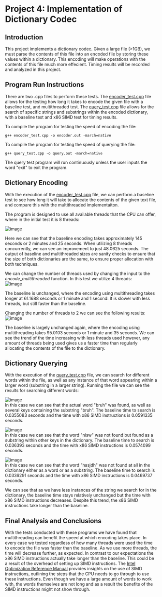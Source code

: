 # Project 4: Implementation of Dictionary Codec

## Introduction
This project implements a dictionary codec. Given a large file (>1GB), we must parse the contents of this file into an encoded file by storing these values within a dictionary. This encoding will make operations with the contents of this file much more effecient. Timing results will be recorded and analyzed in this project. <br />

## Program Run Instructions
There are two .cpp files to perform these tests. The [encoder_test.cpp](https://github.com/marcm24/acs/blob/main/project4/encoder_test.cpp) file allows for the testing how long it takes to encode the given file with a baseline test, and multithreaded test. The [query_test.cpp](https://github.com/marcm24/acs/blob/main/project4/query_test.cpp) file allows for the search of specific strings and substrings within the encoded dictionary, with a baseline test and x86 SIMD test for timing results. <br />

To compile the program for testing the speed of encoding the file: <br />
```
g++ encoder_test.cpp -o encoder.out -march=native
```
To compile the program for testing the speed of querying the file: <br />
```
g++ query_test.cpp -o query.out -march=native
```
The query test program will run continuously unless the user inputs the word "exit" to exit the program. <br />
## Dictionary Encoding
With the execution of the [encoder_test.cpp](https://github.com/marcm24/acs/blob/main/project4/encoder_test.cpp) file, we can perform a baseline test to see how long it will take to allocate the contents of the given text file, and compare this with the multithreaded implementaiton. <br />

The program is designed to use all available threads that the CPU can offer, where in the initial test it is 8 threads: <br />

![image](https://github.com/user-attachments/assets/dc784352-f1c3-4ef9-a347-87d9cdcf9db9) <br />

Here we can see that the baseline encoding takes approximately 145 seconds or 2 minutes and 25 seconds. When utilizing 8 threads concurrently, we can see an improvement to just 48.0625 seconds. The output of baseline and multithreaded sizes are sanity checks to ensure that the size of both dictionaries are the same, to ensure proper allocation with both techniques. <br />

We can change the number of threads used by changing the input to the *encode_multithreaded* function. In this test we utilize 4 threads: <br />
![image](https://github.com/user-attachments/assets/8d7a2ad4-bd2f-451b-a376-f3fa6cfdaad5) <br />

The baseline is unchanged, where the encoding using multithreading takes longer at 61.1688 seconds or 1 minute and 1 second. It is slower with less threads, but still faster than the baseline. <br />

Changing the number of threads to 2 we can see the following results: <br />
![image](https://github.com/user-attachments/assets/78737ccf-e888-4862-a03e-b33d8a0436ae) <br />

The baseline is largely unchanged again, where the encoding using multithreading takes 95.0103 seconds or 1 minute and 35 seconds. We can see the trend of the time increasing with less threads used however, any amount of threads being used gives us a faster time than regularly allocating the contents of the file to the dictionary. <br />

## Dictionary Querying
With the execution of the [query_test.cpp](https://github.com/marcm24/acs/blob/main/project4/query_test.cpp) file, we can search for different words within the file, as well as any instance of that word appearing within a larger word (substring in a larger string). Running the file we can see the results for searching different words: <br />

![image](https://github.com/user-attachments/assets/30dd9921-c0cc-412f-b0f4-6fb2e041df9e) <br />
In this case we can see that the actual word "bruh" was found, as well as several keys containing the substring "bruh". The baseline time to search is 0.0355083 seconds and the time with x86 SIMD instructions is 0.0591335 seconds. <br />

![image](https://github.com/user-attachments/assets/0db41b4f-5462-4d66-bb04-1e105f600923) <br />
In this case we can see that the word "nisw" was not found but found as a substring within other keys in the dictionary. The baseline time to search is 0.036393 seconds and the time with x86 SIMD instructions is 0.0574099 seconds. <br />

![image](https://github.com/user-attachments/assets/2b21ee02-3b75-4b2c-983c-714fbef26e74) <br />
In this case we can see that the word "hasjdh" was not found at all in the dictionary either as a word or as a substring. The baseline time to search is 0.0336291 seconds and the time with x86 SIMD instructions is 0.0469737 seconds. <br />

We can see that as we have less instances of the string we search for in the dictionary, the baseline time stays relatively unchanged but the time with x86 SIMD instructions decreases. Despite this trend, the x86 SIMD instructions take longer than the baseline. <br />

## Final Analysis and Conclusions
With the tests conducted with these programs we have found that multithreading can benefit the speed at which encoding takes place. In every case we tested regardless of how many threads were used the time to encode the file was faster than the baseline. As we use more threads, the time will decrease further, as expected. In contrast to our expectations the x86 SIMD instructions actually take longer than the baseline. This could be a result of the overhead of setting up SIMD instructions. The [Intel Optimization Reference Manual](https://www.intel.com/content/www/us/en/content-details/671488/intel-64-and-ia-32-architectures-optimization-reference-manual-volume-1.html) provides insights on the use of SIMD instructions, outlining the steps that the CPU needs to go through to use these instructions. Even though we have a large amount of words to work with, the words themselves are not long and as a result the benefits of the SIMD instructions might not show through. <br />
